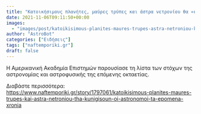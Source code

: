 ```yaml
---
title: "Κατοικήσιμους πλανήτες, μαύρες τρύπες και άστρα νετρονίου θα «κυνηγήσουν» οι αστρονόμοι τα επόμενα χρόνια"
date: 2021-11-06T09:11:50+00:00
images:
  - "images/post/katoikisimous-planites-maures-trupes-astra-netroniou-kunigisoun-astronomoi-epomena-xronia.jpg"
author: "AstroBot"
categories: ["Ειδήσεις"]
tags: ["naftemporiki.gr"]
draft: false
---
```


Η Αμερικανική Ακαδημία Επιστημών παρουσίασε τη λίστα των στόχων της αστρονομίας και αστροφυσικής της επόμενης οκταετίας.

Διαβάστε περισσότερα: https://www.naftemporiki.gr/story/1797061/katoikisimous-planites-maures-trupes-kai-astra-netroniou-tha-kunigisoun-oi-astronomoi-ta-epomena-xronia
